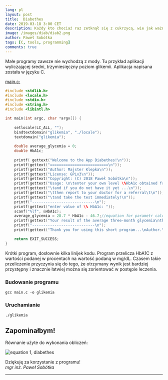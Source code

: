 ```yaml
---
lang: pl
layout: post
title:  Diabethes
date: 2019-03-18 3:00 CET 
description: Każdy kto chociaż raz zetknął się z cukrzycą, wie jak ważne dla zdrowia i życia Pacjenta jest regularne wykonywanie badań. Parametr HbA1C jest ważnym wskaźnikiem i służy do oceny postępów leczenia.
image: /images/diab/diab2.png
author: Paweł Sobótka
tags: [C, tools, programming]
comments: true
---
```


Małe programy zawsze nie wychodzą z mody. Tu przykład aplikacji wyliczającej średni, trzymiesięczny poziom glikemii. Aplikacja napisana została w języku C.

[main.c:](https://github.com/majsterklepka/tdsj/blob/master/glikemia/main.c "main.c file")
```c
#include <stdlib.h>
#include <locale.h>
#include <stdio.h>
#include <string.h>
#include <libintl.h>

int main(int argc, char *argv[]) {
	
	setlocale(LC_ALL, "");
	bindtextdomain("glikemia", "./locale");
	textdomain("glikemia"); 
	
	double average_glycemia = 0; 
	double HbA1c; 
	
	printf( gettext("Welcome to the App Diabethes!\n"));
	printf(gettext("==========================\n"));
	printf(gettext("Author: Majster Klepka\n"));
	printf(gettext("License: GPLv3\n"));
	printf(gettext("Copyright: (C) 2018 Paweł Sobótka\n"));
	printf(gettext("Usage: \n\tenter your own level \%HbA1c obtained from\n\tthe medical analysis laboratory\n"));
	printf(gettext("\tand if you do not have it yet ...\n"));
	printf(gettext("\tthen report to your doctor for a referral\t\n"));
	printf(gettext("\tand take the test immediately!\n"));
	printf("----------------------------\n");
	printf(gettext("enter value of \% HbA1c: "));
	scanf("%lf", &HbA1c);
	average_glycemia = 28.7 * HbA1c - 46.7;//equation for parametr calculation
	printf(gettext("Your result of the average three-month glycemia\nthat is: %.2f mg/dL\n"), average_glycemia);
	printf("----------------------------\n");
	printf(gettext("Thank you for using this short program...\nAuthor.\n"));

	return EXIT_SUCCESS;
}

```

Krótki program, dosłownie kilka linijek kodu. Program przelicza HbA1C z wartości podanej w procentach na wartość podaną w mg/dL. Czasem takie przeliczenie przyczynia się do tego, że otrzymany wynik jest bardziej przystępny i znacznie łatwiej można się zorientować w postępie leczenia. 

### Budowanie programu

```
gcc main.c -o glikemia
```

### Uruchamianie

```
./glikemia
```

## Zapominałbym! 

Równanie użyte do wykonania obliczeń:

![equation 1, diabethes]({{site.url}}{{site.baseurl}}/images/diab/diab-equation.png "equation 1, diabethes")

Dziękuję za korzystanie z programu!  
_mgr inż. Paweł Sobótka_

- - - 






